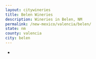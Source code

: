 ```yaml
---
layout: citywineries
title: Belen Wineries
description: Wineries in Belen, NM
permalink: /new-mexico/valencia/belen/
state: nm
county: valencia
city: belen
---
```

-
